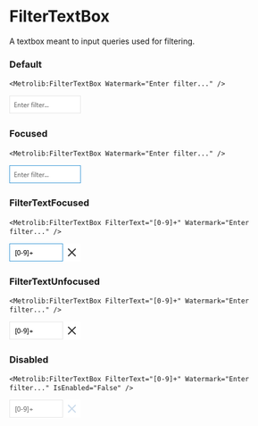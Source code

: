 # FilterTextBox

A textbox meant to input queries used for filtering.

### Default

```xaml
<Metrolib:FilterTextBox Watermark="Enter filter..." />
```
![Image of FilterTextBox, Default](Default.png)

### Focused

```xaml
<Metrolib:FilterTextBox Watermark="Enter filter..." />
```
![Image of FilterTextBox, Focused](Focused.png)

### FilterTextFocused

```xaml
<Metrolib:FilterTextBox FilterText="[0-9]+" Watermark="Enter filter..." />
```
![Image of FilterTextBox, FilterTextFocused](FilterTextFocused.png)

### FilterTextUnfocused

```xaml
<Metrolib:FilterTextBox FilterText="[0-9]+" Watermark="Enter filter..." />
```
![Image of FilterTextBox, FilterTextUnfocused](FilterTextUnfocused.png)

### Disabled

```xaml
<Metrolib:FilterTextBox FilterText="[0-9]+" Watermark="Enter filter..." IsEnabled="False" />
```
![Image of FilterTextBox, Disabled](Disabled.png)

